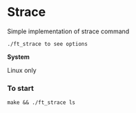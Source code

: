 # Strace

Simple implementation of strace command

```
./ft_strace to see options
```

**System**

Linux only

### To start
```
make && ./ft_strace ls
```
